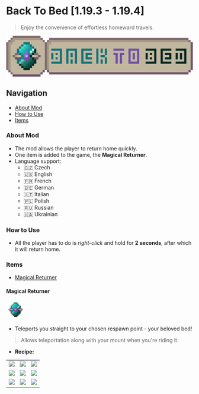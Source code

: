 
# Back To Bed [1.19.3 - 1.19.4]

> Enjoy the convenience of effortless homeward travels.

<p align="center">
  <img src="https://github.com/BaKYCoder/BackToBed/blob/1.19/src/main/resources/backtobed_logo.png" width="650" alt="Mod Logo">
</p>

## Navigation

* [About Mod](#about-mod)
* [How to Use](#how-to-use)
* [Items](#items)

### About Mod

* The mod allows the player to return home quickly.
* One item is added to the game, the **Magical Returner**.
* Language support:
	* :czech_republic: Czech
	* :us: English
	* :fr: French
	* :de: German
	* :it: Italian
	* :poland: Polish
	* :ru: Russian
	* :ukraine: Ukrainian

### How to Use

* All the player has to do is *right-click* and hold for **2 seconds**, after which it will return home.

### Items

* [Magical Returner](#magical-returner)

#### Magical Returner

<img src="https://github.com/BaKYCoder/BackToBed/blob/1.19/src/main/resources/assets/backtobed/textures/item/magical_returner.png" height="48x" alt="item_icon">

* Teleports you straight to your chosen respawn point - your beloved bed!

> Allows teleportation along with your mount when you're riding it.

* **Recipe:**

|       |       |       |
|:-----:|:-----:|:-----:|
| <img src="https://static.wikia.nocookie.net/minecraft_gamepedia/images/9/9e/Barrier_%28held%29_JE2_BE2.png/revision/latest?cb=20221216145252" height="32px"> | <img src="https://static.wikia.nocookie.net/minecraft_gamepedia/images/a/ab/Diamond_JE3_BE3.png/revision/latest?cb=20200325185152" height="32px"> | <img src="https://static.wikia.nocookie.net/minecraft_gamepedia/images/9/9e/Barrier_%28held%29_JE2_BE2.png/revision/latest?cb=20221216145252" height="32px"> |
| <img src="https://static.wikia.nocookie.net/minecraft_ru_gamepedia/images/b/bb/%D0%9C%D0%B5%D0%BC%D0%B1%D1%80%D0%B0%D0%BD%D0%B0_%D1%84%D0%B0%D0%BD%D1%82%D0%BE%D0%BC%D0%B0.png/revision/latest?cb=20190424180723" height="32px"> | <img src="https://static.wikia.nocookie.net/minecraft_gamepedia/images/6/61/Amethyst_Shard_JE2_BE1.png/revision/latest?cb=20201111173100" height="32px"> | <img src="https://static.wikia.nocookie.net/minecraft_ru_gamepedia/images/b/bb/%D0%9C%D0%B5%D0%BC%D0%B1%D1%80%D0%B0%D0%BD%D0%B0_%D1%84%D0%B0%D0%BD%D1%82%D0%BE%D0%BC%D0%B0.png/revision/latest?cb=20190424180723" height="32px"> |
| <img src="https://static.wikia.nocookie.net/minecraft_gamepedia/images/9/9e/Barrier_%28held%29_JE2_BE2.png/revision/latest?cb=20221216145252" height="32px"> | <img src="https://static.wikia.nocookie.net/minecraft_gamepedia/images/f/f6/Ender_Pearl_JE3_BE2.png/revision/latest?cb=20200512195721" height="32px"> | <img src="https://static.wikia.nocookie.net/minecraft_gamepedia/images/9/9e/Barrier_%28held%29_JE2_BE2.png/revision/latest?cb=20221216145252" height="32px"> |
